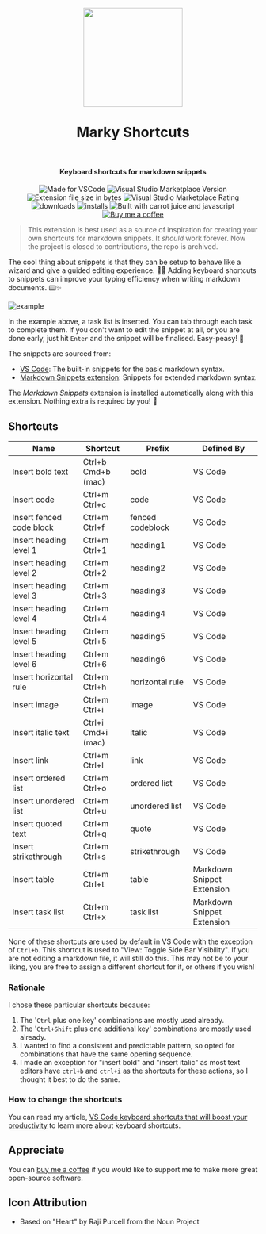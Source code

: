 <h1 align="center">
  <br>
    <img align="center" src="img/logo.png" width="200">
  <br>
	<br>
  Marky Shortcuts
  <br>
  <br>
</h1>
<h4 align="center">Keyboard shortcuts for markdown snippets</h4>

<p align="center">
<img src="https://img.shields.io/static/v1?logo=visual-studio-code&label=made%20for&message=VS%20Code&color=0000ff" alt="Made for VSCode">
<img src="https://img.shields.io/visual-studio-marketplace/v/robole.markdown-shortcuts?logo=visual-studio-code&color=ffa500" alt="Visual Studio Marketplace Version">
<img src="https://img.shields.io/static/v1?logo=visual-studio-code&label=size&message=12KB&color=008000"
alt="Extension file size in bytes">
<img src="https://img.shields.io/visual-studio-marketplace/r/robole.markdown-shortcuts?logo=visual-studio-code&color=yellow" alt="Visual Studio Marketplace Rating">
<img src="https://img.shields.io/visual-studio-marketplace/d/robole.markdown-shortcuts?logo=visual-studio-code&color=blue" alt="downloads"/>
<img src="https://img.shields.io/visual-studio-marketplace/i/robole.markdown-shortcuts?logo=visual-studio-code&color=blue" alt="installs"/>
<img src="https://img.shields.io/static/v1?label=built%20with&message=good%20vibrations%20%26%20javascript&color=violet" alt="Built with carrot juice and javascript"/>
<a href="https://ko-fi.com/roboleary"><img src="https://img.shields.io/badge/Buy%20me%20a%20coffee-$4-orange?logo=buy-me-a-coffee" alt="Buy me a coffee"></a>
</p>

> This extension is best used as a source of inspiration for creating your own shortcuts for markdown snippets. It *should* work forever. Now the project is closed to contributions, the repo is archived.

The cool thing about snippets is that they can be setup to behave like a wizard and give a guided editing experience. 🧙‍♂️ Adding keyboard shortcuts to snippets can improve your typing efficiency when writing markdown documents. ⌨️✨

![example](img/example.gif)

In the example above, a task list is inserted. You can tab through each task to complete them. If you don't want to edit the snippet at all, or you are done early, just hit `Enter` and the snippet will be finalised. Easy-peasy! 🙌

The snippets are sourced from:
- [VS Code](https://github.com/microsoft/vscode/blob/f74e473238aca7b79c08be761d99a0232838ca4c/extensions/markdown-basics/snippets/markdown.code-snippets):  The built-in snippets for the basic markdown syntax.
- [Markdown Snippets extension](https://marketplace.visualstudio.com/items?itemName=robole.markdown-snippets): Snippets for extended markdown syntax.

The *Markdown Snippets* extension is installed automatically along with this extension. Nothing extra is required by you! 🙂

## Shortcuts

| Name                     | Shortcut                       | Prefix           | Defined By                  |
|--------------------------|--------------------------------|------------------|-----------------------------|
| Insert bold text         | Ctrl+b <br>      Cmd+b (mac) | bold             | VS Code          |
| Insert code              | Ctrl+m Ctrl+c                  | code             | VS Code          |
| Insert fenced code block | Ctrl+m Ctrl+f                  | fenced codeblock | VS Code          |
| Insert heading level 1   | Ctrl+m Ctrl+1                  | heading1         | VS Code |
| Insert heading level 2   | Ctrl+m Ctrl+2                  | heading2         | VS Code |
| Insert heading level 3   | Ctrl+m Ctrl+3                  | heading3         | VS Code |
| Insert heading level 4   | Ctrl+m Ctrl+4                  | heading4         | VS Code |
| Insert heading level 5   | Ctrl+m Ctrl+5                  | heading5         | VS Code |
| Insert heading level 6   | Ctrl+m Ctrl+6                  | heading6         | VS Code |
| Insert horizontal rule   | Ctrl+m Ctrl+h                  | horizontal rule  | VS Code          |
| Insert image             | Ctrl+m Ctrl+i                  | image            | VS Code          |
| Insert italic text       | Ctrl+i <br>      Cmd+i (mac)  | italic           | VS Code          |
| Insert link              | Ctrl+m Ctrl+l                  | link             | VS Code          |
| Insert ordered list      | Ctrl+m Ctrl+o                  | ordered list     | VS Code          |
| Insert unordered list    | Ctrl+m Ctrl+u                  | unordered list   | VS Code          |
| Insert quoted text       | Ctrl+m Ctrl+q                  | quote            | VS Code          |
| Insert strikethrough     | Ctrl+m Ctrl+s                  | strikethrough    | VS Code |
| Insert table             | Ctrl+m Ctrl+t                  | table            | Markdown Snippet Extension |
| Insert task list         | Ctrl+m Ctrl+x                  | task list        | Markdown Snippet Extension |

None of these shortcuts are used by default in VS Code with the exception of `Ctrl+b`. This shortcut is used to "View: Toggle Side Bar Visibility". If you are not editing a markdown file, it will still do this. This may not be to your liking, you are free to assign a different shortcut for it, or others if you wish!

### Rationale

I chose these particular shortcuts because:
1. The '`Ctrl` plus one key' combinations are mostly used already.
1. The '`Ctrl+Shift` plus one additional key' combinations are mostly used already.
1. I wanted to find a consistent and predictable pattern, so opted for combinations that have the same opening sequence.
1. I made an exception for "insert bold" and "insert italic" as most text editors have `ctrl+b` and `ctrl+i` as the shortcuts for these actions, so I thought it best to do the same.

### How to change the shortcuts

You can read my article, [VS Code keyboard shortcuts that will boost your productivity](https://www.roboleary.net/2022/02/28/vscode-keyboard-fu-custom-keyboard-shortcuts.html) to learn more about keyboard shortcuts.

## Appreciate

You can [buy me a coffee](https://ko-fi.com/roboleary) if you would like to support me to make more great open-source software.

## Icon Attribution

- Based on "Heart" by Raji Purcell from the Noun Project
